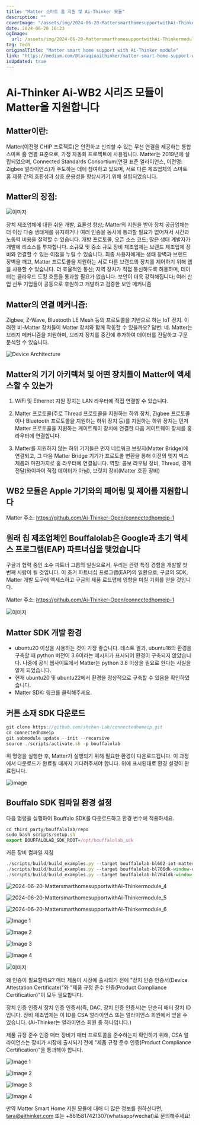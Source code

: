 ```yaml
---
title: "Matter 스마트 홈 지원 및 Ai-Thinker 모듈"
description: ""
coverImage: "/assets/img/2024-06-20-MattersmarthomesupportwithAi-Thinkermodule_0.png"
date: 2024-06-20 16:23
ogImage:
  url: /assets/img/2024-06-20-MattersmarthomesupportwithAi-Thinkermodule_0.png
tag: Tech
originalTitle: "Matter smart home support with Ai-Thinker module"
link: "https://medium.com/@taraqiuaithinker/matter-smart-home-support-with-ai-thinker-module-7e5cd23976df"
isUpdated: true
---
```


# Ai-Thinker Ai-WB2 시리즈 모듈이 Matter을 지원합니다

## Matter이란:

Matter(이전명 CHIP 프로젝트)은 안전하고 신뢰할 수 있는 무선 연결을 제공하는 통합 스마트 홈 연결 표준으로, 가정 자동화 프로젝트에 사용됩니다. Matter는 2019년에 설립되었으며, Connected Standards Consortium(연결 표준 얼라이언스, 이전명: Zigbee 얼라이언스)가 주도하는 데에 참여하고 있으며, 서로 다른 제조업체의 스마트 홈 제품 간의 호환성과 상호 운용성을 향상시키기 위해 설립되었습니다.

## Matter의 장점:

<div class="content-ad"></div>

![이미지](/assets/img/2024-06-20-MattersmarthomesupportwithAi-Thinkermodule_0.png)

장치 제조업체에 대한 쉬운 개발, 효율성 향상; Matter의 지원을 받아 장치 공급업체는 더 이상 다중 생태계를 유지하거나 여러 인증을 동시에 통과할 필요가 없어져서 시간과 노동력 비용을 절약할 수 있습니다. 개방 프로토콜, 오픈 소스 코드; 많은 생태 계발자가 개발에 리소스를 투자합니다.
소규모 및 중소 규모 장비 제조업체는 브랜드 제조업체 장비와 연결할 수 있는 이점을 누릴 수 있습니다.
최종 사용자에게는 생태 장벽과 브랜드 장벽을 깨고, Matter 프로토콜을 지원하는 서로 다른 브랜드의 장치를 제어하기 위해 앱을 사용할 수 있습니다.
더 효율적인 통신; 지역 장치가 직접 통신하도록 허용하며, 데이터는 클라우드 도킹 흐름을 통과할 필요가 없습니다.
보안이 더욱 강력해집니다; 여러 산업 선두 기업들이 공동으로 후원하고 개발하고 검증한 보안 메커니즘

## Matter의 연결 메커니즘:

Zigbee, Z-Wave, Bluetooth LE Mesh 등의 프로토콜을 기반으로 하는 IoT 장치. 이러한 비-Matter 장치들이 Matter 장치와 함께 작동할 수 있을까요? 답변: 네. Matter는 브리지 메커니즘을 지원하며, 브리지 장치를 중간에 추가하여 데이터를 전달하고 구문 분석할 수 있습니다.

<div class="content-ad"></div>

![Device Architecture](/assets/img/2024-06-20-MattersmarthomesupportwithAi-Thinkermodule_1.png)

## Matter의 기기 아키텍처 및 어떤 장치들이 Matter에 액세스할 수 있는가

1. WiFi 및 Ethernet 지원 장치는 LAN 라우터에 직접 연결할 수 있습니다.

2. Matter 프로토콜(주로 Thread 프로토콜을 지원하는 하위 장치, Zigbee 프로토콜이나 Bluetooth 프로토콜을 지원하는 하위 장치 등)를 지원하는 하위 장치는 먼저 Matter 프로토콜을 지원하는 게이트웨이 장치에 연결한 다음 게이트웨이 장치를 홈 라우터에 연결합니다.

<div class="content-ad"></div>

3. Matter를 지원하지 않는 하위 기기들은 먼저 네트워크 브릿지(Matter Bridge)에 연결되고, 그 다음 Matter Bridge 기기가 프로토콜 변환을 통해 이전의 엣지 박스 제품과 마찬가지로 홈 라우터에 연결됩니다.
   역할:
   콤보 라우팅 장비, Thread, 경계 전달(와이파이 직접 데이터가 아님), 브릿지 장비(Matter 호환 장비)

## WB2 모듈은 Apple 기기와의 페어링 및 제어를 지원합니다

Matter 주소: https://github.com/Ai-Thinker-Open/connectedhomeip-1

## 원래 칩 제조업체인 Bouffalolab은 Google과 초기 액세스 프로그램(EAP) 파트너십을 맺었습니다

<div class="content-ad"></div>

구글과 협력 중인 소수 파트너 그룹의 일원으로서, 우리는 관련 특징 경험을 개발할 첫 번째 사람이 될 것입니다. 이 초기 파트너십 프로그램(EAP)의 일환으로, 구글의 SDK, Matter 개발 도구에 액세스하고 구글의 제품 로드맵에 영향을 미칠 기회를 얻을 것입니다.

Matter 주소: https://github.com/Ai-Thinker-Open/connectedhomeip-1

![이미지](/assets/img/2024-06-20-MattersmarthomesupportwithAi-Thinkermodule_2.png)

## Matter SDK 개발 환경

- ubuntu20 이상을 사용하는 것이 가장 좋습니다. 테스트 결과, ubuntu18의 환경을 구축할 때 python 버전이 3.6이라는 메시지가 표시되어 환경이 구축되지 않았습니다. 나중에 공식 웹사이트에서 Matter는 python 3.8 이상을 필요로 한다는 사실을 알게 되었습니다.
- 현재 ubuntu20 및 ubuntu22에서 환경을 정상적으로 구축할 수 있음을 확인하였습니다.
- Matter SDK: 링크를 클릭해주세요.

<div class="content-ad"></div>

## 커튼 소재 SDK 다운로드

```js
git clone https://github.com/shchen-Lab/connectedhomeip.git
cd connectedhomeip
git submodule update --init --recursive
source ./scripts/activate.sh -p bouffalolab
```

위 명령을 실행한 후, Matter가 실행되기 위해 필요한 환경이 다운로드됩니다. 이 과정에서 다운로드가 완료될 때까지 기다려주셔야 합니다. 위에 표시된대로 환경 설정이 완료됩니다.

![image](/assets/img/2024-06-20-MattersmarthomesupportwithAi-Thinkermodule_3.png)

<div class="content-ad"></div>

## Bouffalo SDK 컴파일 환경 설정

다음 명령을 실행하여 Bouffalo SDK를 다운로드하고 환경 변수에 적용하세요.

```js
cd third_party/bouffalolab/repo
sudo bash scripts/setup.sh
export BOUFFALOLAB_SDK_ROOT=/opt/bouffalolab_sdk
```

커튼 장비 컴파일 지침

<div class="content-ad"></div>

```js
./scripts/build/build_examples.py --target bouffalolab-bl602-iot-matter-v1-window-covering build
./scripts/build/build_examples.py --target bouffalolab-bl706dk-window-covering build
./scripts/build/build_examples.py --target bouffalolab-bl704ldk-window-covering build
```

![2024-06-20-MattersmarthomesupportwithAi-Thinkermodule_4](/assets/img/2024-06-20-MattersmarthomesupportwithAi-Thinkermodule_4.png)

![2024-06-20-MattersmarthomesupportwithAi-Thinkermodule_5](/assets/img/2024-06-20-MattersmarthomesupportwithAi-Thinkermodule_5.png)

![2024-06-20-MattersmarthomesupportwithAi-Thinkermodule_6](/assets/img/2024-06-20-MattersmarthomesupportwithAi-Thinkermodule_6.png)

<div class="content-ad"></div>

![Image 1](/assets/img/2024-06-20-MattersmarthomesupportwithAi-Thinkermodule_7.png)

![Image 2](/assets/img/2024-06-20-MattersmarthomesupportwithAi-Thinkermodule_8.png)

![Image 3](/assets/img/2024-06-20-MattersmarthomesupportwithAi-Thinkermodule_9.png)

![Image 4](/assets/img/2024-06-20-MattersmarthomesupportwithAi-Thinkermodule_10.png)

<div class="content-ad"></div>

![이미지](/assets/img/2024-06-20-MattersmarthomesupportwithAi-Thinkermodule_11.png)

왜 인증이 필요할까요?
매터 제품이 시장에 출시되기 전에 "장치 인증 인증서(Device Attestation Certificate)"와 "제품 규정 준수 인증(Product Compliance Certification)"이 모두 필요합니다.

장치 인증 인증서
장치 인증 인증서(즉, DAC, 장치 인증 인증서)는 단순히 매터 장치 ID입니다. 장비 제조업체는 이 ID를 CSA 얼라이언스 또는 얼라이언스 회원에서 얻을 수 있습니다. (Ai-Thinker는 얼라이언스 회원 중 하나입니다.)

제품 규정 준수 인증
매터 장비가 매터 프로토콜을 준수하는지 확인하기 위해, CSA 얼라이언스는 장비가 시장에 출시되기 전에 "제품 규정 준수 인증(Product Compliance Certification)"을 통과해야 합니다.

<div class="content-ad"></div>

![Image 1](/assets/img/2024-06-20-MattersmarthomesupportwithAi-Thinkermodule_12.png)

![Image 2](/assets/img/2024-06-20-MattersmarthomesupportwithAi-Thinkermodule_13.png)

![Image 3](/assets/img/2024-06-20-MattersmarthomesupportwithAi-Thinkermodule_14.png)

![Image 4](/assets/img/2024-06-20-MattersmarthomesupportwithAi-Thinkermodule_15.png)

<div class="content-ad"></div>

만약 Matter Smart Home 지원 모듈에 대해 더 많은 정보를 원하신다면, tara@aithinker.com 또는 +8615817421307(whatsapp/wechat)로 문의해주세요!
